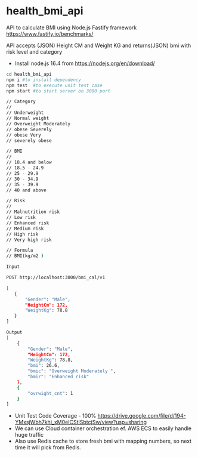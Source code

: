 # health_bmi_api
API to calculate BMI using Node.js Fastify framework https://www.fastify.io/benchmarks/ 

API accepts (JSON) Height CM and Weight KG and returns(JSON) bmi with risk level and category

- Install node.js 16.4 from https://nodejs.org/en/download/


```sh
cd health_bmi_api
npm i #to install dependency  
npm test  #to execute unit test case
npm start #to start server on 3000 port
```

```sh
// Category
// 
// Underweight
// Normal weight
// Overweight Moderately 
// obese Severely
// obese Very
// severely obese

// BMI
// 
// 18.4 and below
// 18.5 - 24.9
// 25 - 29.9
// 30 - 34.9
// 35 - 39.9
// 40 and above

// Risk
// 
// Malnutrition risk
// Low risk
// Enhanced risk
// Medium risk
// High risk
// Very high risk

// Formula
// BMI(kg/m2 )
```



```sh
Input

POST http://localhost:3000/bmi_cal/v1

[
   {
       "Gender": "Male",
       "HeightCm": 172,
       "WeightKg": 78.8
   }
]

Output
[
    {
        "Gender": "Male",
        "HeightCm": 172,
        "WeightKg": 78.8,
        "bmi": 26.6,
        "bmic": "Overweight Moderately ",
        "bmir": "Enhanced risk"
    },
    {
        "ovrwight_cnt": 1
    }
]    


```

- Unit Test Code Coverage - 100% https://drive.google.com/file/d/194-YMxsjWbh7khi_xM0eICStISbtcjSw/view?usp=sharing
- We can use Cloud container orchestration ef. AWS ECS to easily handle huge traffic
- Also use Redis cache to store fresh bmi with mapping numbers, so next time it will pick from Redis. 




